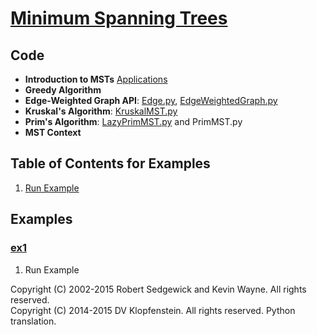 # [Minimum Spanning Trees](http://algs4.cs.princeton.edu/43mst)

## Code
  * **Introduction to MSTs** [Applications](https://www.ics.uci.edu/~eppstein/gina/mst.html)
  * **Greedy Algorithm**
  * **Edge-Weighted Graph API**: 
    [Edge.py](../py/AlgsSedgewickWayne/Edge.py), 
    [EdgeWeightedGraph.py](../py/AlgsSedgewickWayne/EdgeWeightedGraph.py)
  * **Kruskal's Algorithm**: [KruskalMST.py](../py/AlgsSedgewickWayne/KruskalMST.py)
  * **Prim's Algorithm**:
    [LazyPrimMST.py](../py/AlgsSedgewickWayne/LazyPrimMST.py) and
    PrimMST.py
  * **MST Context**

## Table of Contents for Examples
  1. [Run Example](#ex1)

## Examples 
### [ex1](#table-of-contents-for-examples)
1. Run Example

Copyright (C) 2002-2015 Robert Sedgewick and Kevin Wayne.  All rights reserved.    
Copyright (C) 2014-2015 DV Klopfenstein. All rights reserved. Python translation.     
